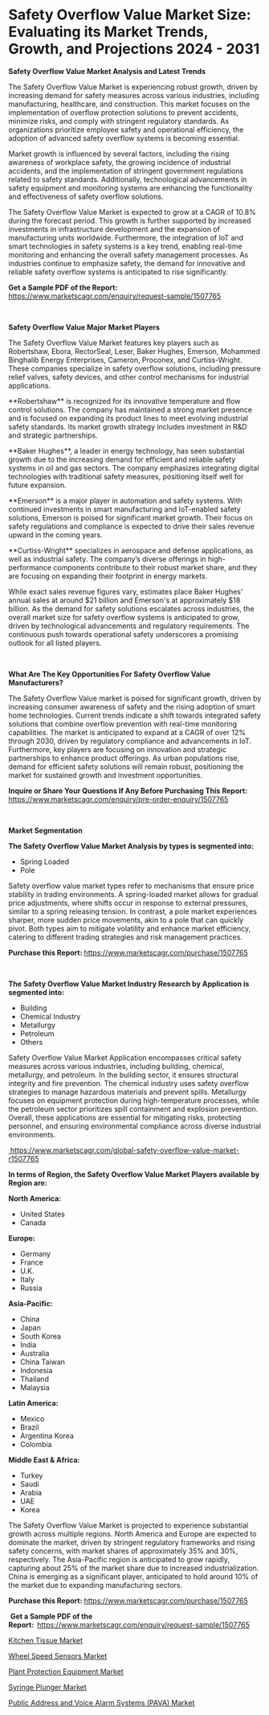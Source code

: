 <p><h1>Safety Overflow Value Market Size: Evaluating its Market Trends, Growth, and Projections 2024 - 2031</h1></p><p><strong>Safety Overflow Value Market Analysis and Latest Trends</strong></p>
<p><p>The Safety Overflow Value Market is experiencing robust growth, driven by increasing demand for safety measures across various industries, including manufacturing, healthcare, and construction. This market focuses on the implementation of overflow protection solutions to prevent accidents, minimize risks, and comply with stringent regulatory standards. As organizations prioritize employee safety and operational efficiency, the adoption of advanced safety overflow systems is becoming essential.</p><p>Market growth is influenced by several factors, including the rising awareness of workplace safety, the growing incidence of industrial accidents, and the implementation of stringent government regulations related to safety standards. Additionally, technological advancements in safety equipment and monitoring systems are enhancing the functionality and effectiveness of safety overflow solutions.</p><p>The Safety Overflow Value Market is expected to grow at a CAGR of 10.8% during the forecast period. This growth is further supported by increased investments in infrastructure development and the expansion of manufacturing units worldwide. Furthermore, the integration of IoT and smart technologies in safety systems is a key trend, enabling real-time monitoring and enhancing the overall safety management processes. As industries continue to emphasize safety, the demand for innovative and reliable safety overflow systems is anticipated to rise significantly.</p></p>
<p><strong>Get a Sample PDF of the Report:&nbsp;</strong> <a href="https://www.marketscagr.com/enquiry/request-sample/1507765">https://www.marketscagr.com/enquiry/request-sample/1507765</a></p>
<p>&nbsp;</p>
<p><strong>Safety Overflow Value Major Market Players</strong></p>
<p><p>The Safety Overflow Value Market features key players such as Robertshaw, Ebora, RectorSeal, Leser, Baker Hughes, Emerson, Mohammed Binghalib Energy Enterprises, Cameron, Proconex, and Curtiss-Wright. These companies specialize in safety overflow solutions, including pressure relief valves, safety devices, and other control mechanisms for industrial applications.</p><p>**Robertshaw** is recognized for its innovative temperature and flow control solutions. The company has maintained a strong market presence and is focused on expanding its product lines to meet evolving industrial safety standards. Its market growth strategy includes investment in R&D and strategic partnerships.</p><p>**Baker Hughes**, a leader in energy technology, has seen substantial growth due to the increasing demand for efficient and reliable safety systems in oil and gas sectors. The company emphasizes integrating digital technologies with traditional safety measures, positioning itself well for future expansion.</p><p>**Emerson** is a major player in automation and safety systems. With continued investments in smart manufacturing and IoT-enabled safety solutions, Emerson is poised for significant market growth. Their focus on safety regulations and compliance is expected to drive their sales revenue upward in the coming years.</p><p>**Curtiss-Wright** specializes in aerospace and defense applications, as well as industrial safety. The company’s diverse offerings in high-performance components contribute to their robust market share, and they are focusing on expanding their footprint in energy markets.</p><p>While exact sales revenue figures vary, estimates place Baker Hughes' annual sales at around $21 billion and Emerson's at approximately $18 billion. As the demand for safety solutions escalates across industries, the overall market size for safety overflow systems is anticipated to grow, driven by technological advancements and regulatory requirements. The continuous push towards operational safety underscores a promising outlook for all listed players.</p></p>
<p>&nbsp;</p>
<p><strong>What Are The Key Opportunities For Safety Overflow Value Manufacturers?</strong></p>
<p><p>The Safety Overflow Value market is poised for significant growth, driven by increasing consumer awareness of safety and the rising adoption of smart home technologies. Current trends indicate a shift towards integrated safety solutions that combine overflow prevention with real-time monitoring capabilities. The market is anticipated to expand at a CAGR of over 12% through 2030, driven by regulatory compliance and advancements in IoT. Furthermore, key players are focusing on innovation and strategic partnerships to enhance product offerings. As urban populations rise, demand for efficient safety solutions will remain robust, positioning the market for sustained growth and investment opportunities.</p></p>
<p><strong>Inquire or Share Your Questions If Any Before Purchasing This Report:</strong> <a href="https://www.marketscagr.com/enquiry/pre-order-enquiry/1507765">https://www.marketscagr.com/enquiry/pre-order-enquiry/1507765</a></p>
<p>&nbsp;</p>
<p><strong>Market Segmentation</strong></p>
<p><strong>The Safety Overflow Value Market Analysis by types is segmented into:</strong></p>
<p><ul><li>Spring Loaded</li><li>Pole</li></ul></p>
<p><p>Safety overflow value market types refer to mechanisms that ensure price stability in trading environments. A spring-loaded market allows for gradual price adjustments, where shifts occur in response to external pressures, similar to a spring releasing tension. In contrast, a pole market experiences sharper, more sudden price movements, akin to a pole that can quickly pivot. Both types aim to mitigate volatility and enhance market efficiency, catering to different trading strategies and risk management practices.</p></p>
<p><strong>Purchase this Report:&nbsp;</strong><a href="https://www.marketscagr.com/purchase/1507765">https://www.marketscagr.com/purchase/1507765</a></p>
<p>&nbsp;</p>
<p><strong>The Safety Overflow Value Market Industry Research by Application is segmented into:</strong></p>
<p><ul><li>Building</li><li>Chemical Industry</li><li>Metallurgy</li><li>Petroleum</li><li>Others</li></ul></p>
<p><p>Safety Overflow Value Market Application encompasses critical safety measures across various industries, including building, chemical, metallurgy, and petroleum. In the building sector, it ensures structural integrity and fire prevention. The chemical industry uses safety overflow strategies to manage hazardous materials and prevent spills. Metallurgy focuses on equipment protection during high-temperature processes, while the petroleum sector prioritizes spill containment and explosion prevention. Overall, these applications are essential for mitigating risks, protecting personnel, and ensuring environmental compliance across diverse industrial environments.</p></p>
<p><a href="https://www.marketscagr.com/global-safety-overflow-value-market-r1507765">&nbsp;https://www.marketscagr.com/global-safety-overflow-value-market-r1507765</a></p>
<p><strong>In terms of Region, the Safety Overflow Value Market Players available by Region are:</strong></p>
<p>
    <p> <strong> North America: </strong>
        <ul>
            <li>United States</li>
            <li>Canada</li>
        </ul>
        </p> 
    <p> <strong> Europe: </strong>
        <ul>
            <li>Germany</li>
            <li>France</li>
            <li>U.K.</li>
            <li>Italy</li>
            <li>Russia</li>
        </ul>
        </p> 
    <p> <strong> Asia-Pacific: </strong>
        <ul>
            <li>China</li>
            <li>Japan</li>
            <li>South Korea</li>
            <li>India</li>
            <li>Australia</li>
            <li>China Taiwan</li>
            <li>Indonesia</li>
            <li>Thailand</li>
            <li>Malaysia</li>
        </ul>
        </p> 
    <p> <strong> Latin America: </strong>
        <ul>
            <li>Mexico</li>
            <li>Brazil</li>
            <li>Argentina Korea</li>
            <li>Colombia</li>
        </ul>
        </p> 
    <p> <strong> Middle East & Africa: </strong>
        <ul>
            <li>Turkey</li>
            <li>Saudi</li>
            <li>Arabia</li>
            <li>UAE</li>
            <li>Korea</li>
        </ul>
    </p>
    </p>
<p><p>The Safety Overflow Value Market is projected to experience substantial growth across multiple regions. North America and Europe are expected to dominate the market, driven by stringent regulatory frameworks and rising safety concerns, with market shares of approximately 35% and 30%, respectively. The Asia-Pacific region is anticipated to grow rapidly, capturing about 25% of the market share due to increased industrialization. China is emerging as a significant player, anticipated to hold around 10% of the market due to expanding manufacturing sectors.</p></p>
<p><strong>Purchase this Report: </strong><a href="https://www.marketscagr.com/purchase/1507765">https://www.marketscagr.com/purchase/1507765</a></p>
<p>&nbsp;<strong>Get a Sample PDF of the Report:&nbsp;&nbsp;</strong><a href="https://www.marketscagr.com/enquiry/request-sample/1507765">https://www.marketscagr.com/enquiry/request-sample/1507765</a></p>
<p><strong></strong></p>
<p><p><a href="https://issuu.com/reportprime-2/docs/kitchen-tissue-market-size-2030.ppt_9493ea3488af46">Kitchen Tissue Market</a></p><p><a href="https://medium.com/@the_red_canary/wheel-speed-sensors-market-a-global-and-regional-analysis-focus-on-region-country-level-baf1f9b655bf?postPublishedType=repub">Wheel Speed Sensors Market</a></p><p><a href="https://www.linkedin.com/pulse/global-plant-protection-equipment-market-landscape-future-trends-9nwkc?trackingId=E9dqH2JhTZW%2BS4lCKYZ6pw%3D%3D">Plant Protection Equipment Market</a></p><p><a href="https://www.linkedin.com/pulse/syringe-plunger-industry-sector-new-technologies-market-rvfve?trackingId=1fm4%2BvDkRzyRTBULlbrImw%3D%3D">Syringe Plunger Market</a></p><p><a href="https://medium.com/@the_red_canary/strategic-insights-into-global-public-address-and-voice-alarm-systems-pava-market-trends-39be28215848?postPublishedType=repub">Public Address and Voice Alarm Systems (PAVA) Market</a></p></p>